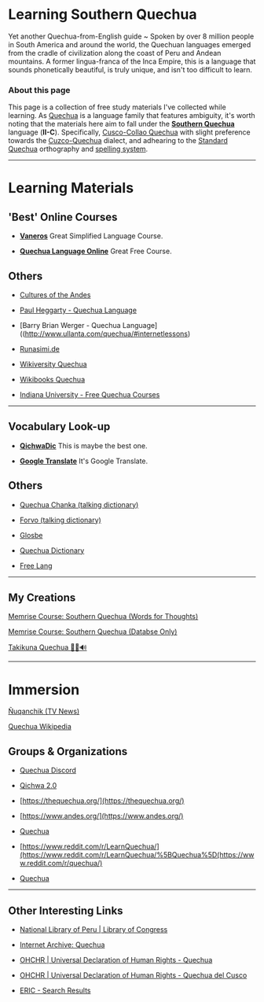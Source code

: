# Learning Southern Quechua

Yet another Quechua-from-English guide ~ Spoken by over 8 million people in South America and around the world, the Quechuan languages emerged from the cradle of civilization along the coast of Peru and Andean mountains. A former lingua-franca of the Inca Empire, this is a language that sounds phonetically beautiful, is truly unique, and isn't too difficult to learn.

### About this page

This page is a collection of free study materials I've collected while learning. As [Quechua](https://en.wikipedia.org/wiki/Quechuan_languages) is a language family that features ambiguity, it's worth noting that the materials here aim to fall under the [**Southern Quechua**](https://en.wikipedia.org/wiki/Southern_Quechua) language (**II-C**). Specifically, [Cusco-Collao Quechua](https://en.wikipedia.org/wiki/Cusco%E2%80%93Collao_Quechua) with slight preference towards the [Cuzco-Quechua](https://en.wikipedia.org/wiki/Cuzco_Quechua_language) dialect, and adhearing to the [Standard Quechua](https://en.wikipedia.org/wiki/Quechua_alphabet) orthography and [spelling system](https://en.wikipedia.org/wiki/Quechuan_and_Aymaran_spelling_shift).

---

# Learning Materials

## 'Best' Online Courses

- [**Vaneros**](https://www.vanenos.com/en/others/quechua-language-introduction/quechua-language-introduction/)
    Great Simplified Language Course.

- [**Quechua Language Online**](https://aprenderquechua.com/english/)
    Great Free Course.

## Others

- [Cultures of the Andes](https://www.andes.org/q_index.html)

- [Paul Heggarty - Quechua Language](https://lingweb.eva.mpg.de/quechua/Eng/Main/index.html)

- [Barry Brian Werger - Quechua Language]((http://www.ullanta.com/quechua/#internetlessons)

- [Runasimi.de](https://www.runasimi.de/runaengl.htm)

- [Wikiversity Quechua](https://en.wikiversity.org/wiki/Introduction_to_Quechua)

- [Wikibooks Quechua](https://en.wikibooks.org/wiki/Quechua)

- [Indiana University - Free Quechua Courses](https://celt.indiana.edu/portal/Quechua/courses/index.html)

---

## Vocabulary Look-up

- [**QichwaDic**](https://www.dic.qichwa.net/#/)
    This is maybe the best one.

- [**Google Translate**](https://translate.google.com/?sl=en&tl=qu&op=translate)
    It's Google Translate.

## Others

- [Quechua Chanka (talking dictionary)](http://talkingdictionary.swarthmore.edu/quechua_chanka/)

- [Forvo (talking dictionary)](https://forvo.com/languages/qu/)

- [Glosbe](https://glosbe.com/en/qu)

- [Quechua Dictionary](http://www.quechuadictionary.org/)

- [Free Lang](https://www.freelang.net/online/quechua_cuzco.php)

---

## My Creations

[Memrise Course: Southern Quechua (Words for Thoughts)](https://app.memrise.com/course/6355922/southern-quechua-words-for-thoughts/)

[Memrise Course: Southern Quechua (Databse Only)](https://app.memrise.com/course/6348711/southern-quechua-database-only/)

[Takikuna Quechua 🏳️‍🌈🔊](https://www.youtube.com/watch?v=6R7zGDp_wsQ&list=PLP1RQ_FSfiQ7VdNpyAb852fLMrfCgLZaV)

---

# Immersion

[Ñuqanchik (TV News)](https://www.youtube.com/watch?v=YZlHpuV7Kt0&list=PLtU1EVPSjC2D6m6kxukp8LjOl_BEMC3JP)

[Quechua Wikipedia](https://qu.wikipedia.org/wiki/Main_Page)



## Groups & Organizations

- [Quechua Discord](https://discord.gg/CP5MpevRDu)

- [Qichwa 2.0](https://qichwa.net/en/)

- [https://thequechua.org/](https://thequechua.org/)

- [https://www.andes.org/](https://www.andes.org/)

- [Quechua](https://www.reddit.com/r/quechua/)

- [https://www.reddit.com/r/LearnQuechua/](https://www.reddit.com/r/LearnQuechua/%5BQuechua%5D(https://www.reddit.com/r/quechua/) 

- [Quechua](https://www.reddit.com/r/quechua/)

---

## Other Interesting Links

- [National Library of Peru | Library of Congress](https://www.loc.gov/search/?all=true&fa=partof:national+library+of+peru)

- [Internet Archive: Quechua](https://archive.org/search.php?query=quechua)

- [OHCHR | Universal Declaration of Human Rights - Quechua](https://www.ohchr.org/en/human-rights/universal-declaration/translations/quechua)

- [OHCHR | Universal Declaration of Human Rights - Quechua del Cusco](https://www.ohchr.org/en/human-rights/universal-declaration/translations/quechua-del-cusco)

- [ERIC - Search Results](https://eric.ed.gov/?q=quechua)


